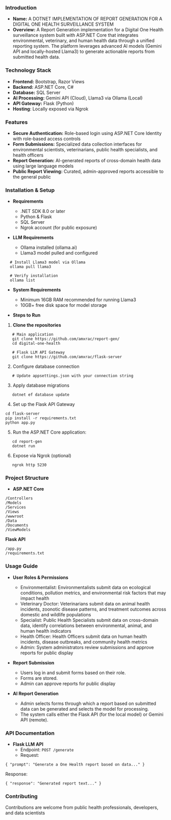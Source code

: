### **Introduction**

- **Name:** A DOTNET IMPLEMENTATION OF REPORT GENERATION FOR A DIGITAL ONE HEALTH SURVEILLANCE SYSTEM
- **Overview:** A Report Generation implementation for a Digital One Health surveillance system built with ASP.NET Core that integrates environmental, veterinary, and human health data through a unified reporting system. The platform leverages advanced AI models (Gemini API and locally-hosted Llama3) to generate actionable reports from submitted health data.

### **Technology Stack**

- **Frontend:** Bootstrap, Razor Views
- **Backend:** ASP.NET Core, C#
- **Database:** SQL Server
- **AI Processing:** Gemini API (Cloud), Llama3 via Ollama (Local)
- **API Gateway:** Flask (Python)
- **Hosting**: Locally exposed via Ngrok

### **Features**

- **Secure Authentication:** Role-based login using ASP.NET Core Identity with role-based access controls
- **Form Submissions:**  Specialized data collection interfaces for environmental scientists, veterinarians, public health specialists, and health officers
- **Report Generation:** AI-generated reports of cross-domain health data using large language models
- **Public Report Viewing:** Curated, admin-approved reports accessible to the general public

### **Installation & Setup**

- **Requirements**

    - .NET SDK 8.0 or later
    - Python & Flask
    - SQL Server
    - Ngrok account (for public exposure)

- **LLM Requirements**
    - Ollama installed (ollama.ai)
    - Llama3 model pulled and configured
 ```
   # Install Llama3 model via Ollama
   ollama pull llama3

   # Verify installation
   ollama list
```

- **System Requirements**
    - Minimum 16GB RAM recommended for running Llama3
    - 10GB+ free disk space for model storage
 
      
- **Steps to Run**

1. **Clone the repositories**
```
   # Main application
   git clone https://github.com/amxrac/report-gen/
   cd digital-one-health
   
   # Flask LLM API Gateway
   git clone https://github.com/amxrac/flask-server
```
   
2. Configure database connection
```
   # Update appsettings.json with your connection string
```
3. Apply database migrations
```
   dotnet ef database update
```
4. Set up the Flask API Gateway
```
cd flask-server
pip install -r requirements.txt
python app.py
```
5. Run the ASP.NET Core application:
```
   cd report-gen
   dotnet run
```
6. Expose via Ngrok (optional)
```
   ngrok http 5230
```


### **Project Structure**

- **ASP.NET Core**
```
/Controllers
/Models 
/Services 
/Views 
/wwwroot
/Data
/Documents
/ViewModels
```

**Flask API**
```
/app.py 
/requirements.txt
```

### **Usage Guide**

- **User Roles & Permissions**
    
    - Environmentalist: Environmentalists submit data on ecological conditions, pollution metrics, and environmental risk factors that may impact health
    - Veterinary Doctor: Veterinarians submit data on animal health incidents, zoonotic disease patterns, and treatment outcomes across domestic and wildlife populations
    - Specialist: Public Health Specialists submit data on cross-domain data, identify correlations between environmental, animal, and human health indicators
    - Health Officer: Health Officers submit data on human health incidents, disease outbreaks, and community health metrics
    - Admin: System administrators review submissions and approve reports for public display

- **Report Submission**
    - Users log in and submit forms based on their role.
    - Forms are stored.
    - Admin can approve reports for public display
      
- **AI Report Generation**    
    - Admin selects forms through which a report based on submitted data can be generated and selects the model for processing.
    - The system calls either the Flask API (for the local model) or Gemini API (remote).

### **API Documentation**

- **Flask LLM API**
	- Endpoint: `POST /generate`
    - Request:
 ```
{ "prompt": "Generate a One Health report based on data..." }
```
Response:
```
{ "response": "Generated report text..." }
```

### **Contributing**

Contributions are welcome from public health professionals, developers, and data scientists
